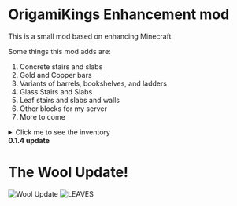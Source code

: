 # OrigamiKings Enhancement mod
This is a small mod based on enhancing Minecraft

Some things this mod adds are:
1. Concrete stairs and slabs
2. Gold and Copper bars
3. Variants of barrels, bookshelves, and ladders
4. Glass Stairs and Slabs
5. Leaf stairs and slabs and walls
6. Other blocks for my server
7. More to come


<details><summary>Click me to see the inventory</summary>
<p>

# Some in-game pictures
![inventory_1](https://user-images.githubusercontent.com/115757805/212568621-a4716b83-c793-494e-9381-ee2a4cf24321.png)
![inventory_2](https://user-images.githubusercontent.com/115757805/212568626-db96d748-dc6a-4a2b-9624-2d6e5ab86894.png)
![inventory_3](https://user-images.githubusercontent.com/115757805/212568637-bc665892-64e5-4d25-a83f-dc653e531716.png)
![inventory_4](https://user-images.githubusercontent.com/115757805/212568644-41d954e8-0abe-4397-a261-f0e150758842.png)
![inventory_5](https://user-images.githubusercontent.com/115757805/212568652-4fa9dcb4-17cd-4de7-8572-5a38716659eb.png)

</p>
</details

**0.1.4 update**

# The Wool Update!
![Wool Update](https://user-images.githubusercontent.com/115757805/212448757-af449257-c2ed-4da4-8f9f-72f96e01b4c5.png)
![LEAVES](https://user-images.githubusercontent.com/115757805/212568287-c2d2adce-0be6-4a62-a957-71127874605a.png)

